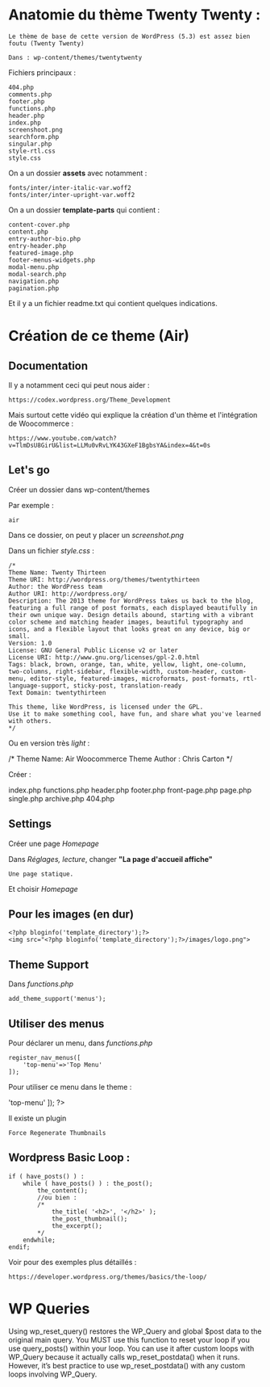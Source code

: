 # Anatomie du thème Twenty Twenty :  

    Le thème de base de cette version de WordPress (5.3) est assez bien foutu (Twenty Twenty)

    Dans : wp-content/themes/twentytwenty

Fichiers principaux : 

    404.php
    comments.php
    footer.php
    functions.php
    header.php
    index.php
    screenshoot.png
    searchform.php
    singular.php
    style-rtl.css
    style.css

On a un dossier **assets** avec notamment : 

    fonts/inter/inter-italic-var.woff2
    fonts/inter/inter-upright-var.woff2

On a un dossier **template-parts** qui contient : 

    content-cover.php
    content.php
    entry-author-bio.php
    entry-header.php
    featured-image.php
    footer-menus-widgets.php
    modal-menu.php
    modal-search.php
    navigation.php
    pagination.php

Et il y a un fichier readme.txt qui contient quelques indications.

# Création de ce theme (Air)

## Documentation

Il y a notamment ceci qui peut nous aider : 

    https://codex.wordpress.org/Theme_Development

Mais surtout cette vidéo qui explique la création d'un thème et l'intégration de Woocommerce : 

    https://www.youtube.com/watch?v=TlmDsU8GirU&list=LLMu0vRvLYK43GXeF1BgbsYA&index=4&t=0s

## Let's go 

Créer un dossier dans wp-content/themes 

Par exemple : 

    air

Dans ce dossier, on peut y placer un *screenshot.png*

Dans un fichier *style.css* : 

    /*
    Theme Name: Twenty Thirteen
    Theme URI: http://wordpress.org/themes/twentythirteen
    Author: the WordPress team
    Author URI: http://wordpress.org/
    Description: The 2013 theme for WordPress takes us back to the blog, featuring a full range of post formats, each displayed beautifully in their own unique way. Design details abound, starting with a vibrant color scheme and matching header images, beautiful typography and icons, and a flexible layout that looks great on any device, big or small.
    Version: 1.0
    License: GNU General Public License v2 or later
    License URI: http://www.gnu.org/licenses/gpl-2.0.html
    Tags: black, brown, orange, tan, white, yellow, light, one-column, two-columns, right-sidebar, flexible-width, custom-header, custom-menu, editor-style, featured-images, microformats, post-formats, rtl-language-support, sticky-post, translation-ready
    Text Domain: twentythirteen

    This theme, like WordPress, is licensed under the GPL.
    Use it to make something cool, have fun, and share what you've learned with others.
    */

Ou en version très *light* : 

/*
Theme Name: Air Woocommerce Theme
Author : Chris Carton
*/

Créer : 

index.php
functions.php
header.php
footer.php
front-page.php
page.php
single.php
archive.php
404.php

## Settings 

Créer une page *Homepage*

Dans *Réglages, lecture*, changer **"La page d'accueil affiche"**

    Une page statique. 

Et choisir *Homepage*

## Pour les images (en dur)

    <?php bloginfo('template_directory');?>
    <img src="<?php bloginfo('template_directory');?>/images/logo.png">

## Theme Support 

Dans *functions.php*

    add_theme_support('menus');

## Utiliser des menus 
    
Pour déclarer un menu, dans *functions.php*

    register_nav_menus([
        'top-menu'=>'Top Menu'
    ]);

Pour utiliser ce menu dans le theme : 

<?php 
    wp_nav_menu([
        'theme_location'=>'top-menu'
    ]);
?>

Il existe un plugin 

    Force Regenerate Thumbnails


## Wordpress Basic Loop : 

    if ( have_posts() ) : 
        while ( have_posts() ) : the_post(); 
            the_content();
            //ou bien : 
            /*
                the_title( '<h2>', '</h2>' ); 
                the_post_thumbnail(); 
                the_excerpt();
            */
        endwhile; 
    endif;

Voir pour des exemples plus détaillés : 

    https://developer.wordpress.org/themes/basics/the-loop/

# WP Queries 

Using wp_reset_query() restores the WP_Query and global $post data to the original main query. You MUST use this function to reset your loop if you use query_posts() within your loop. You can use it after custom loops with WP_Query because it actually calls wp_reset_postdata() when it runs. However, it’s best practice to use wp_reset_postdata() with any custom loops involving WP_Query.

<?php wp_reset_query(); ?>